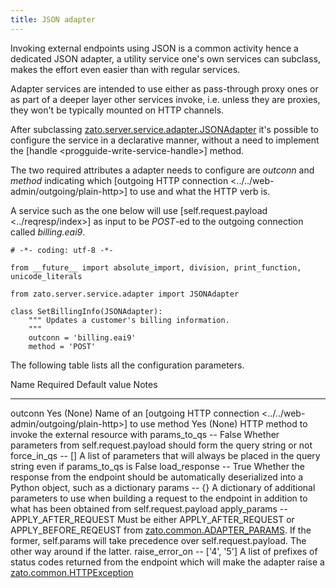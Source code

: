 ```yaml
---
title: JSON adapter
---
```


Invoking external endpoints using JSON is a common activity hence a dedicated JSON adapter, a utility service one\'s own services
can subclass, makes the effort even easier than with regular services.

Adapter services are intended to use either as pass-through proxy ones or as part of a deeper layer other services invoke, i.e.
unless they are proxies, they won\'t be typically mounted on HTTP channels.

After subclassing
[zato.server.service.adapter.JSONAdapter](https://github.com/zatosource/zato/blob/support/2.0/code/zato-server/src/zato/server/service/adapter.py)
it\'s possible to configure the service in a declarative manner, without a need to implement the
[handle \<progguide-write-service-handle\>] method.

The two required attributes a adapter needs to configure are *outconn* and *method* indicating which
[outgoing HTTP connection \<../../web-admin/outgoing/plain-http\>] to use and what the HTTP verb is.

A service such as the one below will use [self.request.payload \<../reqresp/index\>] as input to be *POST*-ed to the outgoing connection called
*billing.eai9*.

``` {.python}
# -*- coding: utf-8 -*-

from __future__ import absolute_import, division, print_function, unicode_literals

from zato.server.service.adapter import JSONAdapter

class SetBillingInfo(JSONAdapter):
    """ Updates a customer's billing information.
    """
    outconn = 'billing.eai9'
    method = 'POST'
```

The following table lists all the configuration parameters.

  Name             Required   Default value Notes   
  ---------------- ---------- --------------------- ---------------------------------------------------------------------------------------------------------------------------------
  outconn          Yes        (None)                Name of an [outgoing HTTP connection \<../../web-admin/outgoing/plain-http\>] to use
  method           Yes        (None)                HTTP method to invoke the external resource with
  params_to_qs     \--        False                 Whether parameters from self.request.payload should form the query string or not
  force_in_qs      \--        \[\]                  A list of parameters that will always be placed in the query string even if params_to_qs is False
  load_response    \--        True                  Whether the response from the endpoint should be automatically deserialized into a Python object, such as a dictionary
  params           \--        {}                    A dictionary of additional parameters to use when building a request to the endpoint in addition to what has
                                                    been obtained from self.request.payload
  apply_params     \--        APPLY_AFTER_REQUEST   Must be either
                                                    APPLY_AFTER_REQUEST
                                                    or
                                                    APPLY_BEFORE_REQEUST
                                                    from
                                                    [zato.common.ADAPTER_PARAMS](https://github.com/zatosource/zato/blob/support/2.0/code/zato-common/src/zato/common/__init__.py).
                                                    If the former, self.params will take precedence over self.request.payload. The other way around if the latter.
  raise_error_on   \--        \[\'4\', \'5\'\]      A list of prefixes of status codes returned from the endpoint which will make the adapter raise
                                                    a [zato.common.HTTPException](https://github.com/zatosource/zato/blob/support/2.0/code/zato-common/src/zato/common/__init__.py)
